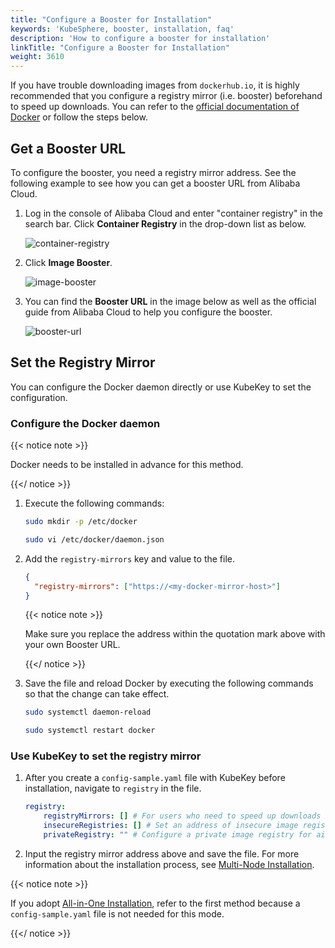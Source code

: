 ```yaml
---
title: "Configure a Booster for Installation"
keywords: 'KubeSphere, booster, installation, faq'
description: 'How to configure a booster for installation'
linkTitle: "Configure a Booster for Installation"
weight: 3610
---
```


If you have trouble downloading images from `dockerhub.io`, it is highly recommended that you configure a registry mirror (i.e. booster) beforehand to speed up downloads. You can refer to the [official documentation of Docker](https://docs.docker.com/registry/recipes/mirror/#configure-the-docker-daemon) or follow the steps below.

## Get a Booster URL

To configure the booster, you need a registry mirror address. See the following example to see how you can get a booster URL from Alibaba Cloud.

1. Log in the console of Alibaba Cloud and enter "container registry" in the search bar. Click **Container Registry** in the drop-down list as below.

   ![container-registry](/images/docs/installing-on-linux/faq/configure-booster/container-registry.png)

2. Click **Image Booster**.

   ![image-booster](/images/docs/installing-on-linux/faq/configure-booster/image-booster.png)

3. You can find the **Booster URL** in the image below as well as the official guide from Alibaba Cloud to help you configure the booster.

   ![booster-url](/images/docs/installing-on-linux/faq/configure-booster/booster-url.png)

## Set the Registry Mirror

You can configure the Docker daemon directly or use KubeKey to set the configuration.

### Configure the Docker daemon

{{< notice note >}}

Docker needs to be installed in advance for this method.

{{</ notice >}} 

1. Execute the following commands:

   ```bash
   sudo mkdir -p /etc/docker
   ```

   ```bash
   sudo vi /etc/docker/daemon.json
   ```

2. Add the `registry-mirrors` key and value to the file.

   ```json
   {
     "registry-mirrors": ["https://<my-docker-mirror-host>"]
   }
   ```

   {{< notice note >}} 

   Make sure you replace the address within the quotation mark above with your own Booster URL.

   {{</ notice >}} 

3. Save the file and reload Docker by executing the following commands so that the change can take effect.

   ```bash
   sudo systemctl daemon-reload
   ```

   ```bash
   sudo systemctl restart docker
   ```

### Use KubeKey to set the registry mirror

1. After you create a `config-sample.yaml` file with KubeKey before installation, navigate to `registry` in the file.

   ```yaml
   registry:
       registryMirrors: [] # For users who need to speed up downloads
       insecureRegistries: [] # Set an address of insecure image registry. See https://docs.docker.com/registry/insecure/
       privateRegistry: "" # Configure a private image registry for air-gapped installation (e.g. docker local registry or Harbor)
   ```

2. Input the registry mirror address above and save the file. For more information about the installation process, see [Multi-Node Installation](../../../installing-on-linux/introduction/multioverview/). 

{{< notice note >}}

If you adopt [All-in-One Installation](../../../quick-start/all-in-one-on-linux/), refer to the first method because a `config-sample.yaml` file is not needed for this mode.

{{</ notice >}} 